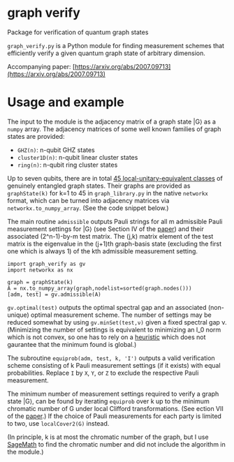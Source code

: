 # graph verify
 Package for verification of quantum graph states

`graph_verify.py` is a Python module for finding measurement schemes that efficiently verify a given quantum graph state of arbitrary dimension.

Accompanying paper: [https://arxiv.org/abs/2007.09713](https://arxiv.org/abs/2007.09713)

# Usage and example

The input to the module is the adjacency matrix of a graph state |G⟩ as a `numpy` array. The adjacency matrices of some well known families of graph states are provided:
- `GHZ(n)`: n-qubit GHZ states
- `cluster1D(n)`: n-qubit linear cluster states
- `ring(n)`: n-qubit ring cluster states

Up to seven qubits, there are in total [45 local-unitary-equivalent classes](https://arxiv.org/abs/quant-ph/0307130) of genuinely entangled graph states. Their graphs are provided as `graphState(k)` for k=1 to 45 in `graph_library.py` in the native `networkx` format, which can be turned into adjacency matrices via `networkx.to_numpy_array`. (See the code snippet below.)

The main routine `admissible` outputs Pauli strings for all m admissible Pauli measurement settings for |G⟩ (see Section IV of the [paper](https://arxiv.org/abs/2007.09713)) and their associated (2^n-1)-by-m test matrix. The (j,k) matrix element of the test matrix is the eigenvalue in the (j+1)th graph-basis state (excluding the first one which is always 1) of the kth admissible measurement setting.
```
import graph_verify as gv
import networkx as nx

graph = graphState(k)
A = nx.to_numpy_array(graph,nodelist=sorted(graph.nodes()))
[adm, test] = gv.admissible(A)
```

`gv.optimal(test)` outputs the optimal spectral gap and an associated (non-unique) optimal measurement scheme. The number of settings may be reduced somewhat by using `gv.minSet(test,ν)` given a fixed spectral gap ν. (Minimizing the number of settings is equivalent to minimizing an l_0 norm which is not convex, so one has to rely on a [heuristic](https://www.cvxpy.org/examples/applications/sparse_solution.html#iterative-log-heuristic) which does not gaurantee that the minimum found is global.)

The subroutine `equiprob(adm, test, k, 'I')` outputs a valid  verification scheme consisting of k Pauli measurement settings (if it exists) with equal probabilities. Replace `I` by `X`, `Y`, or `Z` to exclude the respective Pauli measurement.

The minimum number of measurement settings required to verify a graph state |G⟩, can be found by iterating `equiprob` over k up to the minimum chromatic number of G under local Clifford transformations. (See ection VII of the [paper](https://arxiv.org/abs/2007.09713).) If the choice of Pauli measurements for each party is limited to two, use `localCover2(G)` instead.

(In principle, k is at most the chromatic number of the graph, but I use [SageMath](https://doc.sagemath.org/html/en/reference//graphs/index.html) to find the chromatic number and did not include the algorithm in the module.)
